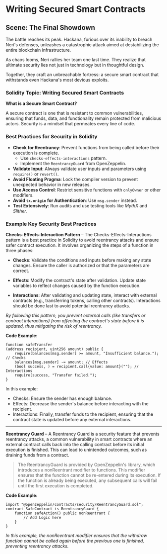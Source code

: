 # Writing Secured Smart Contracts

## Scene: The Final Showdown

The battle reaches its peak. Hackana, furious over its inability to breach Neri's defenses, unleashes a catastrophic attack aimed at destabilizing the entire blockchain infrastructure.

As chaos looms, Neri rallies her team one last time. They realize that ultimate security lies not just in technology but in thoughtful design.

Together, they craft an unbreachable fortress: a secure smart contract that withstands even Hackana's most devious exploits.

### Solidity Topic: Writing Secured Smart Contracts

**What is a Secure Smart Contract?**

A secure contract is one that is resistant to common vulnerabilities, ensuring that funds, data, and functionality remain protected from malicious actors. Security is a mindset that permeates every line of code.

### Best Practices for Security in Solidity

- **Check for Reentrancy**: Prevent functions from being called before their execution is complete.
  - Use `checks-effects-interactions` pattern.
  - Implement the `ReentrancyGuard` from OpenZeppelin.
- **Validate Input**: Always validate user inputs and parameters using `require()` or `revert()`.
- **Avoid Floating Pragma**: Lock the compiler version to prevent unexpected behavior in new releases.
- **Use Access Control**: Restrict sensitive functions with `onlyOwner` or other modifiers.
- **Avoid `tx.origin` for Authentication**: Use `msg.sender` instead.
- **Test Extensively**: Run audits and use testing tools like _MythX_ and _Slither_.

### Example Key Security Best Practices

**Checks-Effects-Interaction Pattern** – The Checks-Effects-Interactions pattern is a best practice in Solidity to avoid reentrancy attacks and ensure safer contract execution. It involves organizing the steps of a function in three phases:

- **Checks**: Validate the conditions and inputs before making any state changes.
  Ensure the caller is authorized or that the parameters are correct.

- **Effects**: Modify the contract's state after validation.
  Update state variables to reflect changes caused by the function execution.

- **Interactions**: After validating and updating state, interact with external contracts (e.g., transferring tokens, calling other contracts).
  Interactions should be done last to avoid potential reentrancy attacks.

_By following this pattern, you prevent external calls (like transfers or contract interactions) from affecting the contract's state before it is updated, thus mitigating the risk of reentrancy._

**Code Example:**

```solidity
function safeTransfer
(address recipient, uint256 amount) public {
    require(balances[msg.sender] >= amount, "Insufficient balance."); // Checks
    balances[msg.sender] -= amount; // Effects
    (bool success, ) = recipient.call{value: amount}(""); // Interactions
    require(success, "Transfer failed.");
}
```

In this example:

- Checks: Ensure the sender has enough balance.
- Effects: Decrease the sender's balance before interacting with the recipient.
- Interactions: Finally, transfer funds to the recipient, ensuring that the contract state is updated before any external interactions.

---

**Reentrancy Guard** – A Reentrancy Guard is a security feature that prevents reentrancy attacks, a common vulnerability in smart contracts where an external contract calls back into the calling contract before its initial execution is finished. This can lead to unintended outcomes, such as draining funds from a contract.

> The ReentrancyGuard is provided by OpenZeppelin's library, which introduces a nonReentrant modifier to functions. This modifier ensures that the function cannot be re-entered during its execution. If the function is already being executed, any subsequent calls will fail until the first execution is completed.

**Code Example:**

```solidity
import "@openzeppelin/contracts/security/ReentrancyGuard.sol";
contract SafeContract is ReentrancyGuard {
    function safeAction() public nonReentrant {
        // Add Logic here
    }
}
```

_In this example, the nonReentrant modifier ensures that the withdraw function cannot be called again before the previous one is finished, preventing reentrancy attacks._
